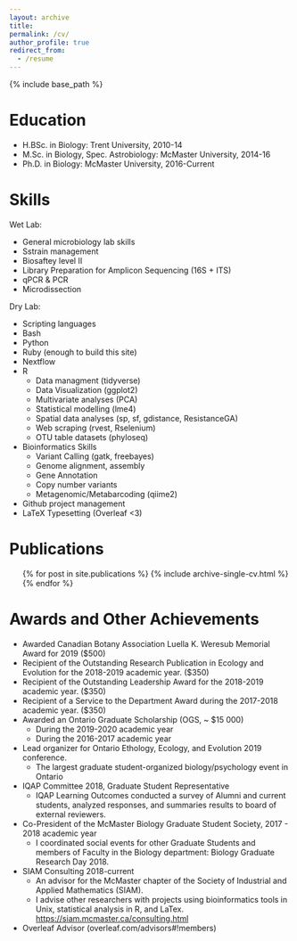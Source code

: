 ```yaml
---
layout: archive
title:
permalink: /cv/
author_profile: true
redirect_from:
  - /resume
---
```


{% include base_path %}

Education
======
* H.BSc. in Biology: Trent University, 2010-14
* M.Sc. in Biology, Spec. Astrobiology: McMaster University, 2014-16
* Ph.D. in Biology: McMaster University, 2016-Current

Skills
======
Wet Lab:
* General microbiology lab skills
* Sstrain management
* Biosaftey level II 
* Library Preparation for Amplicon Sequencing (16S + ITS)
* qPCR & PCR
* Microdissection

Dry Lab:
* Scripting languages
 * Bash
 * Python
 * Ruby (enough to build this site)
 * Nextflow
* R
  * Data managment (tidyverse)
  * Data Visualization (ggplot2)
  * Multivariate analyses (PCA)
  * Statistical modelling (lme4)
  * Spatial data analyses (sp, sf, gdistance, ResistanceGA)
  * Web scraping (rvest, Rselenium)
  * OTU table datasets (phyloseq)
* Bioinformatics Skills
  * Variant Calling (gatk, freebayes)
  * Genome alignment, assembly
  * Gene Annotation
  * Copy number variants
  * Metagenomic/Metabarcoding (qiime2)
* Github project management
* LaTeX Typesetting (Overleaf <3)

Publications
======
  <ul>{% for post in site.publications %}
    {% include archive-single-cv.html %}
  {% endfor %}</ul>
   
Awards and Other Achievements
======
* Awarded Canadian Botany Association Luella K. Weresub Memorial Award for 2019 ($500)
* Recipient of the Outstanding Research Publication in Ecology and Evolution for the 2018-2019 academic year. ($350)
* Recipient of the Outstanding Leadership Award for the 2018-2019 academic year. ($350)
* Recipient of a Service to the Department Award during the 2017-2018 academic year. ($350)
* Awarded an Ontario Graduate Scholarship (OGS, ~ $15 000)
  * During the 2019-2020 academic year
  * During the 2016-2017 academic year
* Lead organizer for Ontario Ethology, Ecology, and Evolution 2019 conference.
  * The largest graduate student-organized biology/psychology event in Ontario
* IQAP Committee 2018, Graduate Student Representative
  * IQAP Learning Outcomes conducted a survey of Alumni and current students, analyzed responses, and summaries results to board of external reviewers.
* Co-President of the McMaster Biology Graduate Student Society, 2017 - 2018 academic year
  * I coordinated social events for other Graduate Students  and members of Faculty in the Biology department: Biology Graduate Research Day 2018.
* SIAM Consulting 2018-current
  * An advisor for the McMaster chapter of the Society of Industrial and Applied Mathematics (SIAM).
  * I advise other researchers with projects using bioinformatics tools in Unix, statistical analysis in R, and LaTex. https://siam.mcmaster.ca/consulting.html
* Overleaf Advisor (overleaf.com/advisors#!members)
